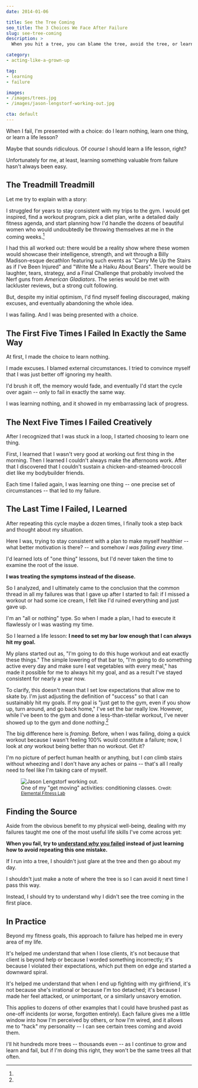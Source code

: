 ```yaml
---
date: 2014-01-06

title: See the Tree Coming
seo_title: The 3 Choices We Face After Failure
slug: see-tree-coming
description: >
  When you hit a tree, you can blame the tree, avoid the tree, or learn why you didn't see the tree in the first place.

category:
- acting-like-a-grown-up

tag:
- learning
- failure

images:
- /images/trees.jpg
- /images/jason-lengstorf-working-out.jpg

cta: default
---
```


When I fail, I'm presented with a choice: do I learn nothing, learn one thing,
or learn a life lesson?

Maybe that sounds ridiculous. Of _course_ I should learn a life lesson, right?

Unfortunately for me, at least, learning something valuable from failure hasn't
always been easy.

## The Treadmill Treadmill

Let me try to explain with a story:

I struggled for years to stay consistent with my trips to the gym. I would get
inspired, find a workout program, pick a diet plan, write a detailed daily
fitness agenda, and start planning how I'd handle the dozens of beautiful women
who would undoubtedly be throwing themselves at me in the coming
weeks.[^new-life]

[^new-life]:
  I had this all worked out: there would be a reality show where these women would showcase their intelligence, strength, and wit through a Billy Madison-esque decathlon featuring such events as "Carry Me Up the Stairs as if I've Been Injured" and "Write Me a Haiku About Bears". There would be laughter, tears, strategy, and a Final Challenge that probably involved the Nerf guns from _American Gladiators_. The series would be met with lackluster reviews, but a strong cult following.

But, despite my initial optimism, I'd find myself feeling discouraged, making
excuses, and eventually abandoning the whole idea.

I was failing. And I was being presented with a choice.

## The First Five Times I Failed In Exactly the Same Way

At first, I made the choice to learn nothing.

I made excuses. I blamed external circumstances. I tried to convince myself that
I was just better off ignoring my health.

I'd brush it off, the memory would fade, and eventually I'd start the cycle over
again -- only to fail in exactly the same way.

I was learning nothing, and it showed in my embarrassing lack of progress.

## The Next Five Times I Failed Creatively

After I recognized that I was stuck in a loop, I started choosing to learn one
thing.

First, I learned that I wasn't very good at working out first thing in the
morning. Then I learned I couldn't always make the afternoons work. After that I
discovered that I couldn't sustain a chicken-and-steamed-broccoli diet like my
bodybuilder friends.

Each time I failed again, I was learning one thing -- one precise set of
circumstances -- that led to my failure.

## The Last Time I Failed, I Learned

After repeating this cycle maybe a dozen times, I finally took a step back and
thought about my situation.

Here I was, trying to stay consistent with a plan to make myself healthier --
what better motivation is there? -- and somehow _I was failing every time._

I'd learned lots of "one thing" lessons, but I'd never taken the time to examine
the root of the issue.

**I was treating the symptoms instead of the disease.**

So I analyzed, and I ultimately came to the conclusion that the common thread in
all my failures was that I gave up after I started to fail: if I missed a
workout or had some ice cream, I felt like I'd ruined everything and just gave
up.

I'm an "all or nothing" type. So when I made a plan, I had to execute it
flawlessly or I was wasting my time.

So I learned a life lesson: **I need to set my bar low enough that I can always
hit my goal.**

My plans started out as, "I'm going to do this huge workout and eat exactly
these things." The simple lowering of that bar to, "I'm going to do something
active every day and make sure I eat vegetables with every meal," has made it
possible for me to always hit my goal, and as a result I've stayed consistent
for nearly a year now.

To clarify, this doesn't mean that I set low expectations that allow me to skate
by. I'm just adjusting the definition of "success" so that I can sustainably hit
my goals. If my goal is "just get to the gym, even if you show up, turn around,
and go back home," I've set the bar really low. However, while I've been to the
gym and done a less-than-stellar workout, I've never showed up to the gym and
done _nothing_.[^starting]

[^starting]:
  The big difference here is _framing_. Before, when I was failing, doing a quick workout because I wasn't feeling 100% would constitute a failure; now, I look at _any_ workout being better than no workout. Get it?

I'm no picture of perfect human health or anything, but I _can_ climb stairs
without wheezing and I don't have any aches or pains -- that's all I really need
to feel like I'm taking care of myself.

<figure class="figure figure--center">
  <img src="./images/jason-lengstorf-working-out.jpg" alt="Jason Lengstorf working out." />
  <figcaption class="figure__caption">
    One of my "get moving" activities: conditioning classes.
    <small class="figure__attribution">
      Credit: 
      <a class="figure__attribution-link" 
         href="http://www.elementalfitnesslab.com/">
        Elemental Fitness Lab
      </a>
    </small>
  </figcaption>
</figure>

## Finding the Source

Aside from the obvious benefit to my physical well-being, dealing with my
failures taught me one of the most useful life skills I've come across yet:

**When you fail, try to [understand _why_ you failed](/find-the-why) instead of just learning how to avoid repeating this one mistake.**

If I run into a tree, I shouldn't just glare at the tree and then go about my
day.

I shouldn't just make a note of where the tree is so I can avoid it next time I
pass this way.

Instead, I should try to understand why I didn't see the tree coming in the
first place.

## In Practice

Beyond my fitness goals, this approach to failure has helped me in every area of
my life.

It's helped me understand that when I lose clients, it's not because that client
is beyond help or because I worded something incorrectly; it's because I
violated their expectations, which put them on edge and started a downward
spiral.

It's helped me understand that when I end up fighting with my girlfriend, it's
not because she's irrational or because I'm too detached; it's because I made
her feel attacked, or unimportant, or a similarly unsavory emotion.

This applies to dozens of other examples that I could have brushed past as
one-off incidents (or worse, forgotten entirely). Each failure gives me a little
window into how I'm perceived by others, or how I'm wired, and it allows me to
"hack" my personality -- I can see certain trees coming and avoid them.

I'll hit hundreds more trees -- thousands even -- as I continue to grow and
learn and fail, but if I'm doing this right, they won't be the same trees all
that often.
